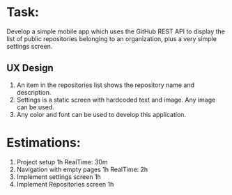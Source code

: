 # Task:
Develop a simple mobile app which uses the GitHub REST API to display the list of public
repositories belonging to an organization, plus a very simple settings screen.

## UX Design
1. An item in the repositories list shows the repository name and description.
2. Settings is a static screen with hardcoded text and image. Any image can be used.
3. Any color and font can be used to develop this application.


# Estimations:
1. Project setup                    1h      RealTime: 30m
2. Navigation with empty pages      1h      RealTime:  2h
3. Implement settings screen        1h
4. Implement Repositories screen    1h